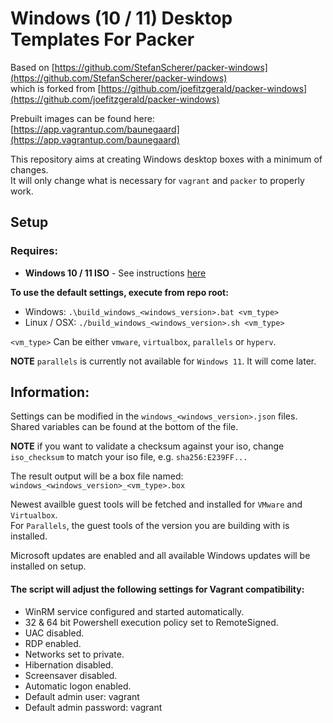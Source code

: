 # Windows (10 / 11) Desktop Templates For Packer
Based on [https://github.com/StefanScherer/packer-windows](https://github.com/StefanScherer/packer-windows)  
which is forked from [https://github.com/joefitzgerald/packer-windows](https://github.com/joefitzgerald/packer-windows)

Prebuilt images can be found here: [https://app.vagrantup.com/baunegaard](https://app.vagrantup.com/baunegaard)

This repository aims at creating Windows desktop boxes with a minimum of changes.  
It will only change what is necessary for `vagrant` and `packer` to properly work.

## Setup

### Requires:
* **Windows 10 / 11 ISO** - See instructions [here](iso/README.md)

**To use the default settings, execute from repo root:**  
* Windows: `.\build_windows_<windows_version>.bat <vm_type>`
* Linux / OSX: `./build_windows_<windows_version>.sh <vm_type>`

`<vm_type>` Can be either `vmware`, `virtualbox`, `parallels` or `hyperv`.

**NOTE** `parallels` is currently not available for `Windows 11`. It will come later.

## Information:
Settings can be modified in the `windows_<windows_version>.json` files.  
Shared variables can be found at the bottom of the file.

**NOTE** if you want to validate a checksum against your iso, change `iso_checksum` to match your iso file, e.g. `sha256:E239FF...`

The result output will be a box file named: `windows_<windows_version>_<vm_type>.box`

Newest availble guest tools will be fetched and installed for `VMware` and `Virtualbox`.  
For `Parallels`, the guest tools of the version you are building with is installed.

Microsoft updates are enabled and all available Windows updates will be installed on setup.

#### The script will adjust the following settings for Vagrant compatibility:
* WinRM service configured and started automatically.  
* 32 & 64 bit Powershell execution policy set to RemoteSigned.  
* UAC disabled.  
* RDP enabled.  
* Networks set to private.  
* Hibernation disabled.  
* Screensaver disabled.  
* Automatic logon enabled.  
* Default admin user: vagrant  
* Default admin password: vagrant
